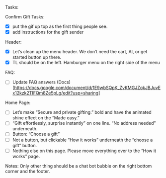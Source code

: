 Tasks:

Confirm Gift Tasks:
- [x] put the gif up top as the first thing people see.
- [x] add instructions for the gift sender

Header:
- [x] Let’s clean up the menu header. We don’t need the cart, AI, or get started button up there.
- [x] TL should be on the left. Hamburger menu on the right side of the menu

FAQ:
- [ ] Update FAQ answers 
(Docs)[https://docs.google.com/document/d/1E9wbSQpK_ZvKMGJZokJBJuvEx12kzk2TIFQm8Ze5pLg/edit?usp=sharing]

Home Page:
- [ ] Let’s make “Secure and private gifting.” bold and have the animated shine effect on the “Made easy.”
- [ ] “Gift effortlessly, surprise instantly” on one line. “No address needed” underneath.
- [ ] Button: “Choose a gift”
- [ ] Not a button, but clickable “How it works” underneath the “choose a gift” button.
- [ ] Nothing else on this page. Please move everything over to the “How it works” page.

Notes: 
Only other thing should be a chat bot bubble on the right bottom corner and the footer.
